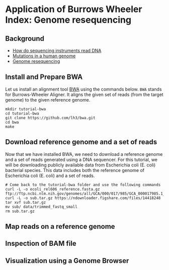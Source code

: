 # Application of Burrows Wheeler Index: Genome resequencing

## Background
- [How do sequencing instruments read DNA](https://nanoporetech.com/platform/technology)
- [Mutations in a human genome](https://www.genome.gov/about-genomics/educational-resources/fact-sheets/human-genomic-variation)
- [Genome resequencing](https://training.galaxyproject.org/training-material/topics/sequence-analysis/images/mapping/mapping.png)

## Install and Prepare BWA
Let us install an alignment tool [BWA](https://github.com/lh3/bwa) using the commands below. `BWA` stands for Burrows-Wheeler Aligner. It aligns the given set of reads (from the target genome) to the given reference genome.
```
mkdir tutorial-bwa
cd tutorial-bwa
git clone https://github.com/lh3/bwa.git
cd bwa
make
```

## Download reference genome and a set of reads
Now that we have installed BWA, we need to download a reference genome and a set of reads generated using a DNA sequencer. For this tutorial, we will be downloading publicly available data from Escherichia coli (E. coli) bacterial species. This data includes both the reference genome of Escherichia coli (E. coli) and a set of reads.

```
# Come back to the tutorial-bwa folder and use the following commands
curl -L -o ecoli_rel606_reference.fasta.gz ftp://ftp.ncbi.nlm.nih.gov/genomes/all/GCA/000/017/985/GCA_000017985.1_ASM1798v1/GCA_000017985.1_ASM1798v1_genomic.fna.gz
curl -L -o sub.tar.gz https://ndownloader.figshare.com/files/14418248
tar xvf sub.tar.gz
mv sub/ data/trimmed_fastq_small
rm sub.tar.gz
```

## Map reads on a reference genome

## Inspection of BAM file

## Visualization using a Genome Browser
